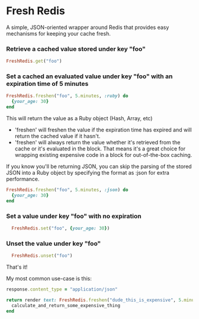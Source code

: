 Fresh Redis
===========

A simple, JSON-oriented wrapper around Redis that provides easy mechanisms for keeping your cache fresh.

### Retrieve a cached value stored under key "foo"
```ruby
FreshRedis.get("foo")
```

### Set a cached an evaluated value under key "foo" with an expiration time of 5 minutes
```ruby
FreshRedis.freshen("foo", 5.minutes, :ruby) do
  {your_age: 30}
end
```

This will return the value as a Ruby object (Hash, Array, etc)

* 'freshen' will freshen the value if the expiration time has expired and will return the cached value if it hasn't.
* 'freshen' will always return the value whether it's retrieved from the cache or it's evaluated in the block.  That means it's a great choice for wrapping existing expensive code in a block for out-of-the-box caching.

If you know you'll be returning JSON, you can skip the parsing of the stored JSON into a Ruby object by specifying the format as :json for extra performance.

```ruby
FreshRedis.freshen("foo", 5.minutes, :json) do
  {your_age: 30}
end
```

### Set a value under key "foo" with no expiration
```ruby
  FreshRedis.set("foo", {your_age: 30})
```

### Unset the value under key "foo"
```ruby
  FreshRedis.unset("foo")
```

That's it!

My most common use-case is this:

```ruby
response.content_type = "application/json"

return render text: FreshRedis.freshen("dude_this_is_expensive", 5.minute, :json) do
  calculate_and_return_some_expensive_thing
end
```
